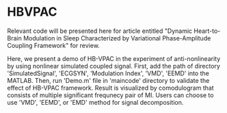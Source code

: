 # HBVPAC
Relevant code will be presented here for article entitled "Dynamic Heart-to-Brain Modulation in Sleep Characterized by Variational Phase-Amplitude Coupling Framework" for review.

Here, we present a demo of HB-VPAC in the experiment of anti-nonlinearity by using nonlinear simulated coupled signal. First, add the path of directory 'SimulatedSignal', 'ECGSYN', 'Modulation Index', 'VMD', 'EEMD' into the MATLAB. Then, run 'Demo.m' file in 'maincode' directory to validate the effect of HB-VPAC framework. Result is visualized by comodulogram that consists of multiple significant frequnecy pair of MI. Users can choose to use 'VMD', 'EEMD', or 'EMD' method for signal decomposition.
